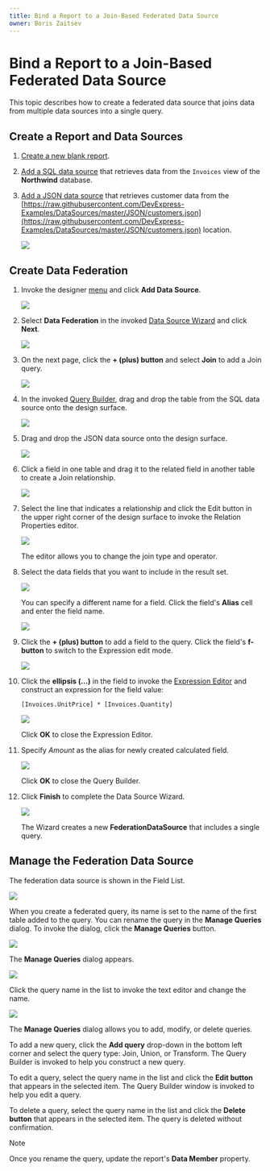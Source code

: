 ```yaml
---
title: Bind a Report to a Join-Based Federated Data Source
owner: Boris Zaitsev
---
```

# Bind a Report to a Join-Based Federated Data Source

This topic describes how to create a federated data source that joins data from multiple data sources into a single query.

## Create a Report and Data Sources

1. [Create a new blank report](../../../articles/report-designer/report-designer-tools/report-wizard/empty-report.md).

2. [Add a SQL data source](../../../articles/report-designer/bind-to-data/bind-a-report-to-a-database.md) that retrieves data from the `Invoices` view of the **Northwind** database.

3. [Add a JSON data source](../../../articles/report-designer/bind-to-data/bind-a-report-to-json-data.md) that retrieves customer data from the [https://raw.githubusercontent.com/DevExpress-Examples/DataSources/master/JSON/customers.json](https://raw.githubusercontent.com/DevExpress-Examples/DataSources/master/JSON/customers.json) location.

    ![](../../../images/eurd-web-federated-datasource-json-datasource.png)

## Create Data Federation

1. Invoke the designer [menu](../report-designer-tools/menu.md) and click **Add Data Source**.

   ![](../../../images/eurd-web-data-source-menu.png) 


1. Select **Data Federation** in the invoked [Data Source Wizard](../report-designer-tools/data-source-wizard.md) and click **Next**.

    ![](../../../images/eurd-web-data-source-wizard-select-data-federation.png)

1. On the next page, click the **+ (plus) button** and select **Join** to add a Join query.

    ![](../../../images/eurd-web-data-federation-wizard-add-join-query.png)

1. In the invoked [Query Builder](../../../articles/report-designer/report-designer-tools/query-builder.md), drag and drop the table from the SQL data source onto the design surface.

    ![](../../../images/eurd-web-data-federation-query-builder-drop-table.png)

1. Drag and drop the JSON data source onto the design surface.

    ![](../../../images/eurd-web-data-federation-query-builder-drop-json-table.png)

1. Click a field in one table and drag it to the related field in another table to create a Join relationship. 

    ![](../../../images/eurd-web-data-federation-query-builder-create-join-relationship.png)

1. Select the line that indicates a relationship and click the Edit button in the upper right corner of the design surface to invoke the Relation Properties editor.

    ![](../../../images/eurd-web-data-federation-query-builder-relation-properties-editor.png)

   The editor allows you to change the join type and operator.

1. Select the data fields that you want to include in the result set.

    ![](../../../images/eurd-web-data-federation-query-builder-select-fields.png)

    You can specify a different name for a field. Click the field's **Alias** cell and enter the field name.

    ![](../../../../images/eurd-data-federation-query-builder-specify-alias.png)

1. Click the **+ (plus) button** to add a field to the query. Click the field's **f-button** to switch to the Expression edit mode.

    ![](../../../images/eurd-data-federation-query-builder-f-button.png)

1. Click the **ellipsis (...)** in the field to invoke the [Expression Editor](../use-expressions.md) and construct an expression for the field value:

    ```
    [Invoices.UnitPrice] * [Invoices.Quantity] 
    ```

    ![](../../../images/eurd-web-data-federation-query-builder-construct-expression.png)

    Click **OK** to close the Expression Editor. 

1. Specify _Amount_ as  the alias for newly created calculated field.

    ![](../../../images/eurd-web-data-federation-query-builder-calculated-field.png)

    Click **OK** to close the Query Builder. 
    
1. Click **Finish** to complete the Data Source Wizard.

    ![](../../../images/eurd-web-data-federation-data-source-wizard-finish.png)
 
    The Wizard creates a new **FederationDataSource** that includes a single query. 
    
## Manage the Federation Data Source

The federation data source is shown in the Field List.

![](../../../images/eurd-web-data-federation-data-source-field-list.png)

When you create a federated query, its name is set to the name of the first table added to the query. You can rename the query in the **Manage Queries** dialog. To invoke the dialog, click the **Manage Queries** button.

![](../../../images/eurd-web-data-federation-rename-query.png)

The **Manage Queries** dialog appears.

![](../../../images/eurd-web-data-federation-manage-queries-dialog.png)

Click the query name in the list to invoke the text editor and change the name.

![](../../../images/eurd-web-data-federation-manage-queries-dialog-change-name.png)

The **Manage Queries** dialog allows you to add, modify, or delete queries.

To add a new query, click the **Add query** drop-down in the bottom left corner and select the query type: Join, Union, or Transform. The Query Builder is invoked to help you construct a new query.

To edit a query, select the query name in the list and click the **Edit button** that appears in the selected item. The Query Builder window is invoked to help you edit a query.

To delete a query, select the query name in the list and click the **Delete button** that appears in the selected item. The query is deleted without confirmation.

> [!NOTE]
> Once you rename the query, update the report's **Data Member** property.

